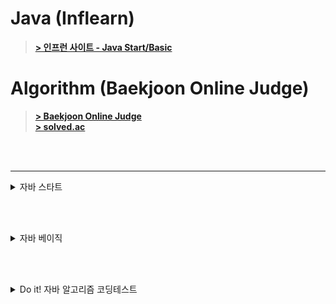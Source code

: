 # Java (Inflearn)
> [**> 인프런 사이트 - Java Start/Basic**](https://www.inflearn.com/)

# Algorithm (Baekjoon Online Judge)
> [**> Baekjoon Online Judge**](https://www.acmicpc.net/)  
> [**> solved.ac**](https://solved.ac/)
 
<br><br>

---

<details>
<summary>자바 스타트</summary>

> 2025.05.29
## Section 0. 강의 소개와 자료
- [x] 1.강의 소개
- [x] 2.수업 자료
- [x] 3.강의 소스 코드

## Section 1. Hello World
- [x] 4.개발 환경 설정
- [x] 5.다운로드 소스 코드 실행 방법
  - 예제: [Main.java](java_start/Main.java) 
- [x] 6.자바 프로그램 실행
  - 예제: [HelloJava.java](java_start/HelloJava.java)
  - 예제: [HelloJava2.java](java_start/HelloJava2.java)
- [x] 7.주석(comment)
  - 예제: [CommentJava](java_start/CommentJava.java)
- [x] 8.자바란?
  - 자바 표준 스펙 (설계도 = 문서)
  - 참고 문서: [어떤 JDK 버전을 사용해야할까요?](https://whichjdk.com/ko)
  - 컴파일과 실행
    - 컴파일러 (javac 프로그램 사용: ```.java → .class```
    - 실행 (java 프로그램 사용: JVM 실행)
  - IDE와 자바 (인텔리제이: ```.java → .class → 실행``` 전 과정을 자동으로 해줌)
  - 자바와 운영체제 독립성 (모든 OS에서 실행 가능)

<br><br>

> 2025.06.03
## Section 2. 변수
- [x] 9.변수 시작
  - 예제: [Var1.java](java_start/variable/Var1.java)
  - 예제: [Var2.java](java_start/variable/Var2.java)
- [x] 10.변수 값 변경
  - 예제: [Var3.java](java_start/variable/Var3.java)
- [x] 11.변수 선언과 초기화
  - 예제: [Var4.java](java_start/variable/Var4.java)
  - 예제: [Var5.java](java_start/variable/Var5.java)
  - 예제: [Var6.java](java_start/variable/Var6.java) 주석 해제 필요
- [x] 12.변수 타입1
  - 예제: [Var7.java](java_start/variable/Var7.java)
- [x] 13.변수 타입2
  - 예제: [Var8.java](java_start/variable/Var8.java)
- [x] 14.변수 명명 규칙
- [x] 15.문제와 풀이
  - 예제: [VarEx1Question.java](java_start/variable/ex/VarEx1Question.java)
  - 예제: [VarEx2.java](java_start/variable/ex/VarEx2.java)
  - 예제: [VarEx3.java](java_start/variable/ex/VarEx3.java)
- [x] 16.정리

## Section 3. 연산자
- [x] 17.산술 연산자
  - 예제: [Operator1.java](java_start/operator/Operator1.java)
- [x] 18.문자열 더하기
  - 예제: [Operator2.java](java_start/operator/Operator2.java)
- [x] 19.연산자 우선순위
  - 예제: [Operator3.java](java_start/operator/Operator3.java)
  - 예제: [Operator4.java](java_start/operator/Operator4.java)
- [x] 20.증감 연산자
  - 예제: [OperatorAdd1.java](java_start/operator/OperatorAdd1.java)
  - 예제: [OperatorAdd2.java](java_start/operator/OperatorAdd2.java)
- [x] 21.비교 연산자
  - 예제: [Comp1.java](java_start/operator/Comp1.java)
  - 예제: [Comp2.java](java_start/operator/Comp2.java)
- [x] 22.논리 연산자
  - 예제: [Logical1.java](java_start/operator/Logical1.java)
  - 예제: [Logical2.java](java_start/operator/Logical2.java)
- [x] 23.대입 연산자
  - 예제: [Assign1.java](java_start/operator/Assign1.java)
- [x] 24.문제와 풀이
  - 예제: [OperationEx1.java](java_start/operator/ex/OperationEx1.java)
  - 예제: [OperationEx2.java](java_start/operator/ex/OperationEx2.java)
  - 예제: [OperationEx3.java](java_start/operator/ex/OperationEx3.java)
- [x] 25.정리

<br><br>

> 2025.06.04
## Section 4. 조건문
- [x] 26.if문1 - if, else
  - 예제: [If1.java](java_start/cond/If1.java)
  - 예제: [If2.java](java_start/cond/If2.java)
- [x] 27.if문2 - else if
  - 예제: [If3.java](java_start/cond/If3.java)
  - 예제: [If4.java](java_start/cond/If4.java)
- [x] 28.if문3 - if문과 else if문
  - 예제: [If5.java](java_start/cond/If5.java)
  - 예제: [If6.java](java_start/cond/If6.java)
- [x] 29.switch문
  - 예제: [Switch1.java](java_start/cond/Switch1.java)
  - 예제: [Switch2.java](java_start/cond/Switch2.java)
  - 예제: [Switch3.java](java_start/cond/Switch3.java)
  - 예제: [Switch4.java](java_start/cond/Switch4.java)
- [x] 30.삼항 연산자
  - 예제: [CondOp1.java](java_start/cond/CondOp1.java)
  - 예제: [CondOp2.java](java_start/cond/CondOp2.java)
- [x] 31.문제와 풀이1
  - 예제: [ScoreEx.java](java_start/cond/ex/ScoreEx.java)
  - 예제: [DistanceEx.java](java_start/cond/ex/DistanceEx.java)
  - 예제: [ExchangeRateEx.java](java_start/cond/ex/ExchangeRateEx.java)
- [x] 32.문제와 풀이2
  - 예제: [MovieRateEx.java](java_start/cond/ex/MovieRateEx.java)
  - 예제: [GradeSwitchEx.java](java_start/cond/ex/GradeSwitchEx.java)
  - 예제: [CondOpEx.java](java_start/cond/ex/CondOpEx.java)
  - 예제: [EvenOddEx.java](java_start/cond/ex/EvenOddEx.java)
- [x] 33.정리

## Section 5. 반복문
- [x] 34.반복문 시작
  - 예제: [While1_1.java](java_start/loop/While1_1.java)
- [x] 35.while문1
  - 예제: [While1_2.java](java_start/loop/While1_2.java)
- [x] 36.while문2
  - 예제: [While2_1.java](java_start/loop/While2_1.java)
  - 예제: [While2_2.java](java_start/loop/While2_2.java)
  - 예제: [While2_3.java](java_start/loop/While2_3.java)
- [x] 37.do-while문
  - 예제: [DoWhile1.java](java_start/loop/DoWhile1.java)
  - 예제: [DoWhile2.java](java_start/loop/DoWhile2.java)
- [x] 38.break, continue
  - 예제: [Break1.java](java_start/loop/Break1.java)
  - 예제: [Continue1.java](java_start/loop/Continue1.java)
- [x] 39.for문1
  - 예제: [For1.java](java_start/loop/For1.java)
  - 예제: [For2.java](java_start/loop/For2.java)
- [x] 40.for문2
  - 예제: [Break2.java](java_start/loop/Break2.java)
  - 예제: [Break3.java](java_start/loop/Break3.java)
- [x] 41.중첩 반복문
  - 예제: [Nested1.java](java_start/loop/Nested1.java)
- [x] 42.문제와 풀이1
  - 예제: [WhileEx1.java](java_start/loop/ex/WhileEx1.java)
  - 예제: [ForEx1.java](java_start/loop/ex/ForEx1.java)
  - 예제: [WhileEx2.java](java_start/loop/ex/WhileEx2.java)
  - 예제: [ForEx2.java](java_start/loop/ex/ForEx2.java)
  - 예제: [WhileEx3.java](java_start/loop/ex/WhileEx3.java)
  - 예제: [ForEx3.java](java_start/loop/ex/ForEx3.java)
- [x] 43.문제와 풀이2
  - 예제: [NestedEx1.java](java_start/loop/ex/NestedEx1.java)
  - 예제: [NestedEx2.java](java_start/loop/ex/NestedEx2.java)
- [x] 44.정리

<br><br>

> 2025.06.05
## Section 6. 스코프, 형변환
- [x] 45.스코프1 - 지역 변수와 스코프
    - 예제: [Scope1.java](java_start/scope/Scope1.java)
    - 예제: [Scope2.java](java_start/scope/Scope2.java)
- [x] 46.스코프2 - 스코프 존재 이유
    - 예제: [Scope3_1.java](java_start/scope/Scope3_1.java)
    - 예제: [Scope3_2.java](java_start/scope/Scope3_2.java)
- [x] 47.형변환1 - 자동 형변환
  - 예제: [Casting1.java](java_start/casting/Casting1.java)
- [x] 48.형변환2 - 명시적 형변환
  - 예제: [Casting2.java](java_start/casting/Casting2.java)
  - 예제: [Casting3.java](java_start/casting/Casting3.java)
- [x] 49.계산과 형변환
  - 예제: [Casting4.java](java_start/casting/Casting4.java)
- [x] 50.정리

<br><br>

> 2025.06.06
## Section 7. 훈련
- [x] 51.Scanner 학습
  - 예제: [Scanner1.java](java_start/scanner/Scanner1.java)
- [x] 52.Scanner - 기본 예제
  - 예제: [Scanner2.java](java_start/scanner/Scanner2.java)
  - 예제: [Scanner3.java](java_start/scanner/Scanner3.java)
- [x] 53.Scanner - 반복 예제
  - 예제: [ScannerWhile1.java](java_start/scanner/ScannerWhile1.java)
  - 예제: [ScannerWhile2.java](java_start/scanner/ScannerWhile2.java)
  - 예제: [ScannerWhile3.java](java_start/scanner/ScannerWhile3.java)
- [x] 54.문제와 풀이1
  - 예제: [ScannerEx1.java](java_start/scanner/ex/ScannerEx1.java)
  - 예제: [ScannerEx2.java](java_start/scanner/ex/ScannerEx2.java)
  - 예제: [ScannerEx3.java](java_start/scanner/ex/ScannerEx3.java)
  - 예제: [ScannerEx4.java](java_start/scanner/ex/ScannerEx4.java)
- [x] 55.문제와 풀이2
  - 예제: [ChangeVarEx.java](java_start/scanner/ex/ChangeVarEx.java)
  - 예제: [ScannerEx5.java](java_start/scanner/ex/ScannerEx5.java)
- [x] 56.문제와 풀이3
  - 예제: [ScannerWhileEx1.java](java_start/scanner/ex/ScannerWhileEx1.java)
  - 예제: [ScannerWhileEx2.java](java_start/scanner/ex/ScannerWhileEx2.java)
  - 예제: [ScannerWhileEx3.java](java_start/scanner/ex/ScannerWhileEx3.java)
- [x] 57.문제와 풀이4
  - 예제: [ScannerWhileEx4.java](java_start/scanner/ex/ScannerWhileEx4.java)
- [x] 58.정리

<br><br>

> 2025.06.07
## Section 8. 배열
- [x] 59.배열 시작
  - 예제: [Array1.java](java_start/array/Array1.java)
- [x] 60.배열의 선언과 생성
  - 예제: [Array1Ref1.java](java_start/array/Array1Ref1.java)
- [x] 61.배열 사용
- [x] 62.배열 리펙토링
  - 예제: [Array1Ref2.java](java_start/array/Array1Ref2.java)
  - 예제: [Array1Ref3.java](java_start/array/Array1Ref3.java)
  - 예제: [Array1Ref4.java](java_start/array/Array1Ref4.java)
- [x] 63.2차원 배열 - 시작
  - 예제: [ArrayDi0.java](java_start/array/ArrayDi0.java)
- [x] 64.2차원 배열 - 리팩토링1
  - 예제: [ArrayDi1.java](java_start/array/ArrayDi1.java)
  - 예제: [ArrayDi2.java](java_start/array/ArrayDi2.java)
- [x] 65.2차원 배열 - 리팩토링2
  - 예제: [ArrayDi3.java](java_start/array/ArrayDi3.java)
  - 예제: [ArrayDi4.java](java_start/array/ArrayDi4.java)
- [x] 66.향상된 for문
  - 예제: [EnhancedFor1.java](java_start/array/EnhancedFor1.java)
- [x] 67.문제와 풀이1
  - 예제: [ArrayEx1.java](java_start/array/ex/ArrayEx1.java)
  - 예제: [ArrayEx2.java](java_start/array/ex/ArrayEx2.java)
  - 예제: [ArrayEx3.java](java_start/array/ex/ArrayEx3.java)
  - 예제: [ArrayEx4.java](java_start/array/ex/ArrayEx4.java)
  - 예제: [ArrayEx5.java](java_start/array/ex/ArrayEx5.java)
- [x] 68.문제와 풀이2
  - 예제: [ArrayEx6.java](java_start/array/ex/ArrayEx6.java)
  - 예제: [ArrayEx7.java](java_start/array/ex/ArrayEx7.java)
  - 예제: [ArrayEx8.java](java_start/array/ex/ArrayEx8.java)
- [x] 69.문제와 풀이3
  - 예제: [ProductAdminEX.java](java_start/array/ex/ProductAdminEX.java)
- [x] 70.정리

<br><br>

> 2025.06.08
## Section 9. 메서드
- [x] 71.메서드 시작
  - 예제: [Method1.java](java_start/method/Method1.java)
- [x] 72.메서드 사용
  - 예제: [Method1Ref.java](java_start/method/Method1Ref.java)
- [x] 73.메서드 정의
  - 예제: [Method2.java](java_start/method/Method2.java)
- [x] 74.반환 타입
  - 예제: [MethodReturn1.java](java_start/method/MethodReturn1.java)
  - 예제: [MethodReturn2.java](java_start/method/MethodReturn2.java)
- [x] 75.메서드 호출과 값 전달1
  - 예제: [MethodValue0.java](java_start/method/MethodValue0.java)
  - 예제: [MethodValue1.java](java_start/method/MethodValue1.java)
- [x] 76.메서드 호출과 값 전달2
  - 예제: [MethodValue2.java](java_start/method/MethodValue2.java)
  - 예제: [MethodValue3.java](java_start/method/MethodValue3.java)
- [x] 77.메서드와 형변환
  - 예제: [MethodCasting1.java](java_start/method/MethodCasting1.java)
  - 예제: [MethodCasting2.java](java_start/method/MethodCasting2.java)
- [x] 78.메서드 오버로딩
  - 예제: [Overloading1.java](java_start/overloading/Overloading1.java)
  - 예제: [Overloading2.java](java_start/overloading/Overloading2.java)
  - 예제: [Overloading3.java](java_start/overloading/Overloading3.java)
- [x] 79.문제와 풀이1
  - 예제: [MethodEx1Ref.java](java_start/method/ex/MethodEx1Ref.java)
  - 예제: [MethodEx2Ref.java](java_start/method/ex/MethodEx2Ref.java)
  - 예제: [MethodEx3Ref.java](java_start/method/ex/MethodEx3Ref.java)
- [x] 80.문제와 풀이2
  - 예제: [MethodEx4.java](java_start/method/ex/MethodEx4.java)
- [x] 81.정리

<br><br>

## Section 10. 다음으로
- [x] 82.다음으로

</details>

<br><br>

<details>
<summary>자바 베이직</summary>

> 2025.06.09
## Section 1. 강의 소개와 자료
- [x] 1.강의 소개
- [x] 2.수업 자료
- [x] 3.강의 소스 코드

## Section 2. 클래스와 데이터
- [x] 4.프로젝트 환경 구성
- [x] 5.클래스가 필요한 이유
  - 예제: [ClassStart1.java](java_basic/class1/ClassStart1.java)
  - 예제: [ClassStart2.java](java_basic/class1/ClassStart2.java)
- [x] 6.클래스 도입
  - 예제: [Student.java](java_basic/class1/Student.java)
  - 예제: [ClassStart3.java](java_basic/class1/ClassStart3.java)
- [x] 7.객체 사용
- [x] 8.클래스, 객체, 인스턴스 정리
- [x] 9.배열 도입 - 시작
  - 예제: [ClassStart4.java](java_basic/class1/ClassStart4.java)
- [x] 10.배열 도입 - 리펙토링
  - 예제: [ClassStart5.java](java_basic/class1/ClassStart5.java)
- [x] 11.문제와 풀이
  - 예제: [MovieReview.java](java_basic/class1/ex/MovieReview.java)
  - 예제: [MovieReviewMain.java](java_basic/class1/ex/MovieReviewMain.java)
  - 예제: [ProductOrder.java](java_basic/class1/ex/ProductOrder.java)
  - 예제: [ProductOrderMain.java](java_basic/class1/ex/ProductOrderMain.java)
- [x] 12.정리

## Section 3. 기본형과 참조형
- [x] 13.기본형 vs 참조형1 - 시작
- [x] 14.기본형 vs 참조형2 - 변수 대입
  - 예제: [VarChange1.java](java_basic/ref/VarChange1.java)
  - 예제: [Data.java](java_basic/ref/Data.java)
  - 예제: [VarChange2.java](java_basic/ref/VarChange2.java)
- [x] 15.기본형 vs 참조형3 - 메서드 호출
  - 예제: [MethodChange1.java](java_basic/ref/MethodChange1.java)
  - 예제: [MethodChange2.java](java_basic/ref/MethodChange2.java)
- [x] 16.참조형과 메서드 호출 - 활용
  - 예제: [Student.java](java_basic/ref/Student.java)
  - 예제: [Method1.java](java_basic/ref/Method1.java)
  - 예제: [Method2.java](java_basic/ref/Method2.java)
- [x] 17.변수와 초기화
  - 예제: [InitData.java](java_basic/ref/InitData.java)
  - 예제: [InitMain.java](java_basic/ref/InitMain.java)
- [x] 18.null
  - 예제: [NullMain1.java](java_basic/ref/NullMain1.java)
- [x] 19.NullPointerException
  - 예제: [NullMain2.java](java_basic/ref/NullMain2.java)
  - 예제: [BigData.java](java_basic/ref/BigData.java)
  - 예제: [NullMain3.java](java_basic/ref/NullMain3.java)
  - 예제: [NullMain4.java](java_basic/ref/NullMain4.java)
- [x] 20.문제와 풀이
  - 예제: [ProductOrder.java](java_basic/ref/ex/ProductOrder.java)
  - 예제: [ProductOrderMain2.java](java_basic/ref/ex/ProductOrderMain2.java)
  - 예제: [ProductOrderMain3.java](java_basic/ref/ex/ProductOrderMain3.java)
- [x] 21.정리

<br><br>

> 2025.06.10
## Section 4. 객체 지향 프로그래밍
- [x] 22.절차 지향 프로그래밍1 - 시작
  - 예제: [MusicPlayerMain1.java](java_basic/oop1/MusicPlayerMain1.java)
- [x] 23.절차 지향 프로그래밍2 - 데이터 묶음
  - 예제: [MusicPlayerData.java](java_basic/oop1/MusicPlayerData.java)
  - 예제: [MusicPlayerMain2.java](java_basic/oop1/MusicPlayerMain2.java)
- [x] 24.절차 지향 프로그래밍3 - 메서드 추출
  - 예제: [MusicPlayerMain3.java](java_basic/oop1/MusicPlayerMain3.java)
- [x] 25.클래스와 메서드
  - 예제: [ValueData.java](java_basic/oop1/ValueData.java)
  - 예제: [ValueDataMain.java](java_basic/oop1/ValueDataMain.java)
  - 예제: [ValueObject.java](java_basic/oop1/ValueObject.java)
  - 예제: [ValueObjectMain.java](java_basic/oop1/ValueObjectMain.java)
- [x] 26.객체 지향 프로그래밍
  - 예제: [MusicPlayer.java](java_basic/oop/MusicPlayer.java)
  - 예제: [MusicPlayerMain4.java](java_basic/oop/MusicPlayerMain4.java)
- [x] 27.문제와 풀이
  - 예제: [Rectangle.java](java_basic/oop/ex/Rectangle.java)
  - 예제: [RectangleProceduralMain.java](java_basic/oop/ex/RectangleProceduralMain.java)
  - 예제: [Account.java](java_basic/oop/ex/Account.java)
  - 예제: [AccountMain.java](java_basic/oop/ex/AccountMain.java)
- [x] 28.정리

## Section 5. 생성자
- [x] 29.생성자 - 필요한 이유
  - 예제: [MemberInit.java](java_basic/construct/MemberInit.java)
  - 예제: [MethodInitMain1.java](java_basic/construct/MethodInitMain1.java)
  - 예제: [MethodInitMain2.java](java_basic/construct/MethodInitMain2.java)
- [x] 30.this
  - 예제: [MemberInit.java](java_basic/construct/MemberInit.java)
  - 예제: [MethodInitMain3.java](java_basic/construct/MethodInitMain3.java)
- [x] 31.생성자 - 도입
  - 예제: [MemberConstruct.java](java_basic/construct/MemberConstruct.java)
  - 예제: [ConstructMain1.java](java_basic/construct/ConstructMain1.java)
- [x] 32.기본 생성자
  - 예제: [MemberDefault.java](java_basic/construct/MemberDefault.java)
  - 예제: [MemberDefaultMain.java](java_basic/construct/MemberDefaultMain.java)
- [x] 33.생성자 - 오버로딩과 this()
  - 예제: [MemberConstruct.java](java_basic/construct/MemberConstruct.java)
  - 예제: [ConstructMain2.java](java_basic/construct/ConstructMain2.java)
- [x] 34.문제와 풀이
  - 예제: [Book.java](java_basic/construct/ex/Book.java)
  - 예제: [BookMain.java](java_basic/construct/ex/BookMain.java)
- [x] 35.정리

<br><br>

> 2025.06.11
## Section 6. 패키지
- [x] 36.패키지 - 시작
- [x] 37.패키지 - import
  - 예제: [Data.java](java_basic/pack/Data.java)
  - 예제: [User.java](java_basic/pack/a/User.java)
  - 예제: [PackageMain1.java](java_basic/pack/PackageMain1.java)
  - 예제: [PackageMain2.java](java_basic/pack/PackageMain2.java)
  - 예제: [User.java](java_basic/pack/b/User.java)
  - 예제: [PackageMain3.java](java_basic/pack/PackageMain3.java)
- [x] 38.패키지 규칙
- [x] 39.패키지 활용
  - 예제: [User.java](java_basic/com/helloshop/user/User.java)
  - 예제: [UserService.java](java_basic/com/helloshop/user/UserService.java)
  - 예제: [Product.java](java_basic/com/helloshop/product/Product.java)
  - 예제: [ProductService.java](java_basic/com/helloshop/product/ProductService.java)
  - 예제: [Order.java](java_basic/com/helloshop/order/Order.java)
  - 예제: [OrderService.java](java_basic/com/helloshop/order/OrderService.java)
  - 예제: [OrderHistory.java](java_basic/com/helloshop/order/OrderHistory.java)
- [x] 40.정리

<br><br>

> 2025.06.12
## Section 7. 접근 제어자
- [x] 41.접근 제어자 이해1
  - 예제: [Speaker.java](java_basic/access/Speaker.java)
  - 예제: [SpeakerMain.java](java_basic/access/SpeakerMain.java)
- [x] 42.접근 제어자 이해2
- [x] 43.접근 제어자 종류
- [x] 44.접근 제어자 사용 - 필드, 메서드
  - 예제: [AccessData.java](java_basic/access/a/AccessData.java)
  - 예제: [AccessInnerMain.java](java_basic/access/a/AccessInnerMain.java)
  - 예제: [AccessOuterMain.java](java_basic/access/b/AccessOuterMain.java)
- [x] 45.접근 제어자 사용 - 클래스 레벨
  - 예제: [PublicClass.java](java_basic/access/a/PublicClass.java)
  - 예제: [PublicClassOuterMain.java](java_basic/access/b/PublicClassOuterMain.java)
- [x] 46.캡슐화
  - 예제: [BankAccount.java](java_basic/access/BankAccount.java)
  - 예제: [BankAccountMain.java](java_basic/access/BankAccountMain.java)
- [x] 47.문제와 풀이
  - 예제: [CounterMain.java](java_basic/access/ex/CounterMain.java)
  - 예제: [MaxCounter.java](java_basic/access/ex/MaxCounter.java)
  - 예제: [ShoppingCartMain.java](java_basic/access/ex/ShoppingCartMain.java)
  - 예제: [Item.java](java_basic/access/ex/Item.java)
  - 예제: [ShoppingCart.java](java_basic/access/ex/ShoppingCart.java)
- [x] 48.정리

<br><br>

> 2025.06.13
## Section 8. 자바 메모리 구조와 static
- [x] 49.자바 메모리 구조
- [x] 50.스택과 큐 자료 구조
- [x] 51.스택 영역
  - 예제: [JavaMemoryMain1.java](java_basic/memory/JavaMemoryMain1.java)
- [x] 52.스택 영역과 힙 영역
  - 예제: [Data.java](java_basic/memory/Data.java)
  - 예제: [JavaMemoryMain2.java](java_basic/memory/JavaMemoryMain2.java)
- [x] 53.static 변수1
  - 예제: [Data1.java](java_basic/static1/Data1.java)
  - 예제: [DataCountMain1.java](java_basic/static1/DataCountMain1.java)
  - 예제: [Counter.java](java_basic/static1/Counter.java)
  - 예제: [Data2.java](java_basic/static1/Data2.java)
  - 예제: [DataCountMain2.java](java_basic/static1/DataCountMain2.java)
- [x] 54.static 변수2
  - 예제: [Data3.java](java_basic/static1/Data3.java)
  - 예제: [DataCountMain3.java](java_basic/static1/DataCountMain3.java)
- [x] 55.static 변수3
  - 예제: [Data3.java](java_basic/static1/Data3.java)
  - 예제: [DataCountMain3.java](java_basic/static1/DataCountMain3.java)
- [x] 56.static 메서드1
  - 예제: [DecoUtil1.java](java_basic/static2/DecoUtil1.java)
  - 예제: [DecoMain1.java](java_basic/static2/DecoMain1.java)
  - 예제: [DecoUtil2.java](java_basic/static2/DecoUtil2.java)
  - 예제: [DecoMain2.java](java_basic/static2/DecoMain2.java)
- [x] 57.static 메서드2
  - 예제: [DecoData.java](java_basic/static2/DecoData.java)
  - 예제: [DecoDataMain.java](java_basic/static2/DecoDataMain.java)
- [x] 58.static 메서드3
  - 예제: [DecoData.java](java_basic/static2/DecoData.java)
  - 예제: [DecoDataMain.java](java_basic/static2/DecoDataMain.java)
- [x] 59.문제와 풀이
  - 예제: [CarMain.java](java_basic/static2/ex/CarMain.java)
  - 예제: [Car.java](java_basic/static2/ex/Car.java)
  - 예제: [MathArrayUtilsMain.java](java_basic/static2/ex/MathArrayUtilsMain.java)
  - 예제: [MathArrayUtils.java](java_basic/static2/ex/MathArrayUtils.java)
- [x] 60.정리

## Section 9. final
- [x] 61.final 변수와 상수1
  - 예제: [FinalLocalMain.java](java_basic/final1/FinalLocalMain.java)
  - 예제: [ConstructInit.java](java_basic/final1/ConstructInit.java)
  - 예제: [FieldInit.java](java_basic/final1/FieldInit.java)
  - 예제: [FinalFieldMain.java](java_basic/final1/FinalFieldMain.java)
- [x] 62.final 변수와 상수2
  - 예제: [Constant.java](java_basic/final1/Constant.java)
  - 예제: [ConstantMain1.java](java_basic/final1/ConstantMain1.java)
  - 예제: [ConstantMain2.java](java_basic/final1/ConstantMain2.java)
- [x] 63.final 변수와 참조
  - 예제: [Data.java](java_basic/final1/Data.java)
  - 예제: [FinalRefMain.java](java_basic/final1/FinalRefMain.java)
- [x] 64.정리
  - 예제: [Member.java](java_basic/final1/ex/Member.java)
  - 예제: [MemberMain.java](java_basic/final1/ex/MemberMain.java)

<br><br>

> 2025.06.14
## Section 10. 상속
- [x] 65.상속 - 시작
  - 예제: [ElectricCar.java](java_basic/extends1/ex1/ElectricCar.java)
  - 예제: [GasCar.java](java_basic/extends1/ex1/GasCar.java)
  - 예제: [CarMain.java](java_basic/extends1/ex1/CarMain.java)
- [x] 66.상속 관계
  - 예제: [Car.java](java_basic/extends1/ex2/Car.java)
  - 예제: [ElectricCar.java](java_basic/extends1/ex2/ElectricCar.java)
  - 예제: [GasCar.java](java_basic/extends1/ex2/GasCar.java)
  - 예제: [CarMain.java](java_basic/extends1/ex2/CarMain.java)
- [x] 67.상속과 메모리 구조
- [x] 68.상속과 기능 추가
  - 예제: [Car.java](java_basic/extends1/ex3/Car.java)
  - 예제: [ElectricCar.java](java_basic/extends1/ex3/ElectricCar.java)
  - 예제: [GasCar.java](java_basic/extends1/ex3/GasCar.java)
  - 예제: [HydrogenCar.java](java_basic/extends1/ex3/HydrogenCar.java)
  - 예제: [CarMain.java](java_basic/extends1/ex3/CarMain.java)
- [x] 69.상속과 메서드 오버라이딩
  - 예제: [Car.java](java_basic/extends1/overriding/Car.java)
  - 예제: [GasCar.java](java_basic/extends1/overriding/GasCar.java)
  - 예제: [ElectricCar.java](java_basic/extends1/overriding/ElectricCar.java)
  - 예제: [CarMain.java](java_basic/extends1/overriding/CarMain.java)
- [x] 70.상속과 접근 제어
  - 예제: [Parent.java](java_basic/extends1/access/parent/Parent.java)
  - 예제: [Child.java](java_basic/extends1/access/child/Child.java)
  - 예제: [ExtendsAccessMain.java](java_basic/extends1/access/ExtendsAccessMain.java)
- [x] 71.super - 부모 참조
  - 예제: [Parent.java](java_basic/extends1/super1/Parent.java)
  - 예제: [Child.java](java_basic/extends1/super1/Child.java)
  - 예제: [Super1Main.java](java_basic/extends1/super1/Super1Main.java)
- [x] 72.super - 생성자
  - 예제: [ClassA.java](java_basic/extends1/super2/ClassA.java)
  - 예제: [ClassB.java](java_basic/extends1/super2/ClassB.java)
  - 예제: [ClassC.java](java_basic/extends1/super2/ClassC.java)
  - 예제: [Super2Main.java](java_basic/extends1/super2/Super2Main.java)
- [x] 73.문제와 풀이
  - 예제: [ShopMain.java](java_basic/extends1/ex/ShopMain.java)
  - 예제: [Item.java](java_basic/extends1/ex/Item.java)
  - 예제: [Book.java](java_basic/extends1/ex/Book.java)
  - 예제: [Album.java](java_basic/extends1/ex/Album.java)
  - 예제: [Movie.java](java_basic/extends1/ex/Movie.java)
- [x] 74.정리

<br><br>

> 2025.06.15
## Section 11. 다형성1
- [x] 75.다형성 시작
  - 예제: [Parent.java](java_basic/poly/basic/Parent.java)
  - 예제: [Child.java](java_basic/poly/basic/Child.java)
  - 예제: [PolyMain.java](java_basic/poly/basic/PolyMain.java)
- [x] 76.다형성과 캐스팅
  - 예제: [CastingMain1.java](java_basic/poly/basic/CastingMain1.java)
- [x] 77.캐스팅의 종류
  - 예제: [CastingMain2.java](java_basic/poly/basic/CastingMain2.java)
  - 예제: [CastingMain3.java](java_basic/poly/basic/CastingMain3.java)
- [x] 78.다운캐스팅과 주의점
  - 예제: [CastingMain4.java](java_basic/poly/basic/CastingMain4.java)
- [x] 79.instanceof
  - 예제: [CastingMain5.java](java_basic/poly/basic/CastingMain5.java)
  - 예제: [CastingMain6.java](java_basic/poly/basic/CastingMain6.java)
- [x] 80.다형성과 메서드 오버라이딩
  - 예제: [Parent.java](java_basic/poly/overriding/Parent.java)
  - 예제: [Child.java](java_basic/poly/overriding/Child.java)
  - 예제: [OverridingMain.java](java_basic/poly/overriding/OverridingMain.java)
- [x] 81.정리

<br><br>

> 2025.06.16
## Section 12. 다형성2
- [x] 82.다형성 활용1
  - 예제: [Dog.java](java_basic/poly/ex1/Dog.java)
  - 예제: [Cat.java](java_basic/poly/ex1/Cat.java)
  - 예제: [Cow.java](java_basic/poly/ex1/Cow.java)
  - 예제: [AnimalSoundMain.java](java_basic/poly/ex1/AnimalSoundMain.java)
- [x] 83.다형성 활용2
- [x] 82.다형성 활용1
  - 예제: [Animal.java](java_basic/poly/ex2/Animal.java)
  - 예제: [Dog.java](java_basic/poly/ex2/Dog.java)
  - 예제: [Cat.java](java_basic/poly/ex2/Cat.java)
  - 예제: [Cow.java](java_basic/poly/ex2/Cow.java)
  - 예제: [AnimalPolyMain1.java](java_basic/poly/ex2/AnimalPolyMain1.java)
- [x] 84.다형성 활용3
  - 예제: [AnimalPolyMain2.java](java_basic/poly/ex2/AnimalPolyMain2.java)
  - 예제: [AnimalPolyMain3.java](java_basic/poly/ex2/AnimalPolyMain3.java)
- [x] 85.추상 클래스1
  - 예제: [AbstractAnimal.java](java_basic/poly/ex3/AbstractAnimal.java)
  - 예제: [Dog.java](java_basic/poly/ex3/Dog.java)
  - 예제: [Cat.java](java_basic/poly/ex3/Cat.java)
  - 예제: [Cow.java](java_basic/poly/ex3/Cow.java)
  - 예제: [AbstractMain.java](java_basic/poly/ex3/AbstractMain.java)
- [x] 86.추상 클래스2
  - 예제: [AbstractAnimal.java](java_basic/poly/ex4/AbstractAnimal.java)
  - 예제: [Dog.java](java_basic/poly/ex4/Dog.java)
  - 예제: [Cat.java](java_basic/poly/ex4/Cat.java)
  - 예제: [Cow.java](java_basic/poly/ex4/Cow.java)
  - 예제: [AbstractMain.java](java_basic/poly/ex4/AbstractMain.java)
- [x] 87.인터페이스
  - 예제: [InterfaceAnimal.java](java_basic/poly/ex5/InterfaceAnimal.java)
  - 예제: [Dog.java](java_basic/poly/ex5/Dog.java)
  - 예제: [Cat.java](java_basic/poly/ex5/Cat.java)
  - 예제: [Cow.java](java_basic/poly/ex5/Cow.java)
  - 예제: [InterfaceMain.java](java_basic/poly/ex5/InterfaceMain.java)
- [x] 88.인터페이스 - 다중 구현
  - 예제: [InterfaceA.java](java_basic/poly/diamond/InterfaceA.java)
  - 예제: [InterfaceB.java](java_basic/poly/diamond/InterfaceB.java)
  - 예제: [Child.java](java_basic/poly/diamond/Child.java)
  - 예제: [DiamondMain.java](java_basic/poly/diamond/DiamondMain.java)
- [x] 89.클래스와 인터페이스 활용
  - 예제: [AbstractAnimal.java](java_basic/poly/ex6/AbstractAnimal.java)
  - 예제: [Fly.java](java_basic/poly/ex6/Fly.java)
  - 예제: [Dog.java](java_basic/poly/ex6/Dog.java)
  - 예제: [Bird.java](java_basic/poly/ex6/Bird.java)
  - 예제: [Chicken.java](java_basic/poly/ex6/Chicken.java)
  - 예제: [SoundFlyMain.java](java_basic/poly/ex6/SoundFlyMain.java)
- [x] 90.정리

<br><br>

> 2025.06.17
## Section 13. 다형성과 설계
- [x] 91.좋은 객체 지향 프로그래밍이란?
- [x] 92.다형성 - 역할과 구현 예제1
  - 예제: [K3Car.java](java_basic/poly/car0/K3Car.java)
  - 예제: [Driver.java](java_basic/poly/car0/Driver.java)
  - 예제: [CarMain0.java](java_basic/poly/car0/CarMain0.java)
- [x] 93.다형성 - 역할과 구현 예제2
  - 예제: [Model3Car.java](java_basic/poly/car0/Model3Car.java)
  - 예제: [Driver.java](java_basic/poly/car0/Driver.java)
  - 예제: [CarMain0.java](java_basic/poly/car0/CarMain0.java)
- [x] 94.다형성 - 역할과 구현 예제3
  - 예제: [K3Car.java](java_basic/poly/car1/K3Car.java)
  - 예제: [Model3Car.java](java_basic/poly/car1/Model3Car.java)
  - 예제: [Driver.java](java_basic/poly/car1/Driver.java)
  - 예제: [CarMain1.java](java_basic/poly/car1/CarMain1.java)
- [x] 95.OCP(Open-Closed Principle) 원칙
- [x] 96.문제와 풀이
  - 예제: [SendMain.java](java_basic/poly/ex/sender/SendMain.java)
  - 예제: [Sender.java](java_basic/poly/ex/sender/Sender.java)
  - 예제: [EmailSender.java](java_basic/poly/ex/sender/EmailSender.java)
  - 예제: [SmsSender.java](java_basic/poly/ex/sender/SmsSender.java)
  - 예제: [FaceBookSender.java](java_basic/poly/ex/sender/FaceBookSender.java)
  - 예제: [KakaoPay.java](java_basic/poly/ex/pay0/KakaoPay.java)
  - 예제: [NaverPay.java](java_basic/poly/ex/pay0/NaverPay.java)
  - 예제: [PayService.java](java_basic/poly/ex/pay0/PayService.java)
  - 예제: [PayMain0.java](java_basic/poly/ex/pay0/PayMain0.java)
  - 예제: [DefaultPay.java](java_basic/poly/ex/pay0/DefaultPay.java)
  - 예제: [PayStore.java](java_basic/poly/ex/pay0/PayStore.java)
  - 예제: [PayMain2.java](java_basic/poly/ex/pay0/PayMain2.java)
- [x] 97.정리

## Section 14. 다음으로
- [x] 98.다음으로

</details>

<br><br>

<details>
<summary>Do it! 자바 알고리즘 코딩테스트</summary>

[> Baekjoon Online Judge 사이트 <](https://www.acmicpc.net/)  
[> 하루코딩 유튜브 <](https://www.youtube.com/@codingtest)

> 핵심문제 25개 (⭐=핵심 / 🔥=빈출)   
> 1일차 :
> [**003⭐**](https://www.acmicpc.net/problem/11659)
> [**008⭐**](https://www.acmicpc.net/problem/1253)
> [**010⭐**](https://www.acmicpc.net/problem/11003)
> [**015⭐**](https://www.acmicpc.net/problem/2750)
> [**023⭐**](https://www.acmicpc.net/problem/11724)
> [**026🔥**](https://www.acmicpc.net/problem/1260)
> [**029⭐**](https://www.acmicpc.net/problem/1920)
> [**036⭐**](https://www.acmicpc.net/problem/1541)  
> 2일차 :
> [**037🔥**](https://www.acmicpc.net/problem/1929)
> [**050🔥**](https://www.acmicpc.net/problem/1717)
> [**054🔥**](https://www.acmicpc.net/problem/1516)
> [**056🔥**](https://www.acmicpc.net/problem/1753)
> [**058⭐**](https://www.acmicpc.net/problem/1854)
> [**059⭐**](https://www.acmicpc.net/problem/11657)
> [**061⭐**](https://www.acmicpc.net/problem/11404)
> [**064🔥**](https://www.acmicpc.net/problem/1197)  
> 3일차 :
> [**071🔥**](https://www.acmicpc.net/problem/2042)
> [**075🔥**](https://www.acmicpc.net/problem/11438)
> [**081🔥**](https://www.acmicpc.net/problem/1722)
> [**082⭐**](https://www.acmicpc.net/problem/1256)
> [**086🔥**](https://www.acmicpc.net/problem/2193)
> [**090⭐**](https://www.acmicpc.net/problem/9252)
> [**094⭐**](https://www.acmicpc.net/problem/11049)
> [**095⭐**](https://www.acmicpc.net/problem/2098)
> [**096⭐**](https://www.acmicpc.net/problem/14003)  

<blockquote>
<details>
<summary>준비하기</summary>

<blockquote>

> 2025.06.18
## 시간 복잡도 활용
- [x] 000 [백준2750](https://www.acmicpc.net/problem/2750) - [수 정렬하기](java_algorithm/get_ready/time_complexity/Baekjoon2750.java)

</blockquote>

</details>

</blockquote>

<blockquote>
<details>
<summary>기초 편</summary>

<br>

<blockquote>
<details>
<summary>자료구조</summary>

> 2025.06.18
## 배열과 리스트
- [x] 001 [백준11720](https://www.acmicpc.net/problem/11720) - [숫자의 합 구하기](java_algorithm/basic/data_structure/array_list/Baekjoon11720.java)
- [x] 002 [백준1546](https://www.acmicpc.net/problem/1546) - [평균 구하기](java_algorithm/basic/data_structure/array_list/Baekjoon1546.java)

## 구간 합
- [x] 003 [백준11659](https://www.acmicpc.net/problem/11659) - [구간 합 구하기1 (핵심⭐)](java_algorithm/basic/data_structure/sum_of_sections/Baekjoon11659.java)
- [x] 004 [백준11660](https://www.acmicpc.net/problem/11660) - [구간 합 구하기2](java_algorithm/basic/data_structure/sum_of_sections/Baekjoon11660.java)
- [x] 005 [백준10986](https://www.acmicpc.net/problem/10986) - [나머지 합 구하기](java_algorithm/basic/data_structure/sum_of_sections/Baekjoon10986.java)

## 투 포인터
- [x] 006 [백준2018](https://www.acmicpc.net/problem/2018) - [연속된 자연수의 합 구하기](java_algorithm/basic/data_structure/two_pointer/Baekjoon2018.java)
- [x] 007 [백준1940](https://www.acmicpc.net/problem/1940) - [주몽의 명령](java_algorithm/basic/data_structure/two_pointer/Baekjoon1940.java)
- [x] 008 [백준1253](https://www.acmicpc.net/problem/1253) - ['좋은 수' 구하기 (핵심⭐)](java_algorithm/basic/data_structure/two_pointer/Baekjoon1253.java)

## 슬라이딩 윈도우
- [x] 009 [백준12891](https://www.acmicpc.net/problem/12891) - [DNA 비밀번호](java_algorithm/basic/data_structure/sliding_window/Baekjoon12891.java)
- [ ] 010 [백준11003](https://www.acmicpc.net/problem/11003) - 최솟값 찾기1 (핵심⭐)

## 스택과 큐
- [ ] 011 [백준1874](https://www.acmicpc.net/problem/1874) - [스택으로 오름차순 수열 만들기](java_algorithm/basic/data_structure/stack_queue/Baekjoon1874.java)
- [x] 012 [백준17298](https://www.acmicpc.net/problem/17298) - [오큰수 구하기](java_algorithm/basic/data_structure/stack_queue/Baekjoon17298.java)
- [x] 013 [백준2164](https://www.acmicpc.net/problem/2164) - [카드 게임](java_algorithm/basic/data_structure/stack_queue/Baekjoon2164.java)
- [x] 014 [백준11286](https://www.acmicpc.net/problem/11286) - [절댓값 힙 구현하기](java_algorithm/basic/data_structure/stack_queue/Baekjoon11286.java)

</details>

<br>

<details>
<summary>정렬</summary>

## 버블 정렬
- [x] 015 [백준2750](https://www.acmicpc.net/problem/2750) - [수 정렬하기1 (핵심⭐)](java_algorithm/basic/sort/bubble/Baekjoon2750.java)
- [x] 016 [백준1377](https://www.acmicpc.net/problem/1377) - [버블 소트 프로그램1](java_algorithm/basic/sort/bubble/Baekjoon1377.java)

## 선택 정렬
- [ ] 017 [백준1427](https://www.acmicpc.net/problem/1427) - 내림차순으로 자릿수 정렬하기

## 삽입 정렬
- [ ] 018 [백준11399](https://www.acmicpc.net/problem/11399) - ATM 인출 시간 계산하기

## 퀵 정렬
- [ ] 019 [백준11004](https://www.acmicpc.net/problem/11004) - K번째 수 구하기

## 병합 정렬
- [ ] 020 [백준2751](https://www.acmicpc.net/problem/2751) - 수 정렬하기2
- [ ] 021 [백준1517](https://www.acmicpc.net/problem/1517) - 버블 소트 프로그램2

## 기수 정렬
- [ ] 022 [백준10989](https://www.acmicpc.net/problem/10989) - 수 정렬하기3

</details>

<br>

<details>
<summary>탐색</summary>

## 깊이 우선 탐색
- [ ] 023 [백준11724](https://www.acmicpc.net/problem/11724) - 연결 요소의 개수 구하기 (핵심⭐)
- [ ] 024 [백준2023](https://www.acmicpc.net/problem/2023) - 신기한 소수 찾기
- [ ] 025 [백준13023](https://www.acmicpc.net/problem/13023) - 친구 관계 파악하기

## 너비 우선 탐색
- [ ] 026 [백준1260](https://www.acmicpc.net/problem/1260) - DFS와 BFS 프로그램 (빈출🔥)
- [ ] 027 [백준2178](https://www.acmicpc.net/problem/2178) - 미로 탐색하기
- [ ] 028 [백준1167](https://www.acmicpc.net/problem/1167) - 트리의 지름 구하기

## 이진 탐색
- [ ] 029 [백준1920](https://www.acmicpc.net/problem/1920) - 원하는 정수 찾기 (핵심⭐)
- [ ] 030 [백준2343](https://www.acmicpc.net/problem/2343) - 블루레이 만들기
- [ ] 031 [백준1300](https://www.acmicpc.net/problem/1300) - 배열에서 K번째 수 찾기

</details>

<br>

<details>
<summary>그리디</summary>

## 그리디 알고리즘
- [ ] 032 [백준11047](https://www.acmicpc.net/problem/11047) - 동전 개수의 최솟값 구하기
- [ ] 033 [백준1715](https://www.acmicpc.net/problem/1715) - 카드 정렬하기
- [ ] 034 [백준1744](https://www.acmicpc.net/problem/1744) - 수를 묶어서 최댓값 만들기
- [ ] 035 [백준1931](https://www.acmicpc.net/problem/1931) - 회의실 배정하기
- [ ] 036 [백준1541](https://www.acmicpc.net/problem/1541) - 최솟값을 만드는 괄호 배치 찾기 (핵심⭐)

</details>

<br>

<details>
<summary>정수론</summary>

## 소수 구하기
- [ ] 037 [백준1929](https://www.acmicpc.net/problem/1929) - 소수 구하기 (빈출🔥)
- [ ] 038 [백준1456](https://www.acmicpc.net/problem/1456) - 거의 소수 구하기
- [ ] 039 [백준1747](https://www.acmicpc.net/problem/1747) - 소수 & 팰린드롬 수 중에서 최솟값 찾기
- [ ] 040 [백준1016](https://www.acmicpc.net/problem/1016) - 제곱이 아닌 수 찾기

## 오일러 피
- [ ] 041 [백준11689](https://www.acmicpc.net/problem/11689) - 오일러 피 함수 구현하기

## 유클리드 호제법
- [ ] 042 [백준1934](https://www.acmicpc.net/problem/1934) - 최소 공배수 구하기
- [ ] 043 [백준1850](https://www.acmicpc.net/problem/1850) - 최대 공약수 구하기
- [ ] 044 [백준1033](https://www.acmicpc.net/problem/1033) - 칵테일 만들기

## 확장 유클리드 호제법
- [ ] 045 [백준21568](https://www.acmicpc.net/problem/21568) - Ax + By = C

</details>
</blockquote>

</details>
</blockquote>

<blockquote>
<details>
<summary>실전 편</summary>


<blockquote>
<details>
<summary>그래프</summary>

## 그래프의 표현
- [ ] 046 [백준18352](https://www.acmicpc.net/problem/18352) - 특정 거리의 도시 찾기
- [ ] 047 [백준1325](https://www.acmicpc.net/problem/1325) - 효율적으로 해킹하기
- [ ] 048 [백준1707](https://www.acmicpc.net/problem/1707) - 이분 그래프 판별하기
- [ ] 049 [백준2251](https://www.acmicpc.net/problem/2251) - 물의 양 구하기

## 유니온 파인드
- [ ] 050 [백준1717](https://www.acmicpc.net/problem/1717) - 집합 표현하기 (빈출🔥)
- [ ] 051 [백준1976](https://www.acmicpc.net/problem/1976) - 여행 계획 짜기
- [ ] 052 [백준1043](https://www.acmicpc.net/problem/1043) - 거짓말쟁이가 되기 싫어

## 위상 정렬
- [ ] 053 [백준2252](https://www.acmicpc.net/problem/2252) - 줄 세우기
- [ ] 054 [백준1516](https://www.acmicpc.net/problem/1516) - 게임 개발하기 (빈출🔥)
- [ ] 055 [백준1948](https://www.acmicpc.net/problem/1948) - 임계 경로 구하기

## 다익스트라
- [ ] 056 [백준1753](https://www.acmicpc.net/problem/1753) - 최단 경로 구하기 (빈출🔥)
- [ ] 057 [백준1916](https://www.acmicpc.net/problem/1916) - 최소 비용 구하기
- [ ] 058 [백준1854](https://www.acmicpc.net/problem/1854) - K번째 최단 경로 찾기 (핵심⭐)

## 벨만-포드
- [ ] 059 [백준11657](https://www.acmicpc.net/problem/11657) - 타임머신으로 빨리 가기 (핵심⭐)
- [ ] 060 [백준1219](https://www.acmicpc.net/problem/1219) - 세일즈맨의 고민

## 플로이드-워셜
- [ ] 061 [백준11404](https://www.acmicpc.net/problem/11404) - 가장 빠른 버스 노선 구하기 (핵심⭐)
- [ ] 062 [백준11403](https://www.acmicpc.net/problem/11403) - 경로 찾기
- [ ] 063 [백준1389](https://www.acmicpc.net/problem/1389) - 케빈 베이컨의 6단계 법칙

## 최소 신장 트리
- [ ] 064 [백준1197](https://www.acmicpc.net/problem/1197) - 최소 신장 트리 구하기 (빈출🔥)
- [ ] 065 [백준17472](https://www.acmicpc.net/problem/17472) - 다리 만들기
- [ ] 066 [백준1414](https://www.acmicpc.net/problem/1414) - 불우이웃돕기

</details>

<br>

<details>
<summary>트리</summary>

## 트리 알아보기
- [ ] 067 [백준11725](https://www.acmicpc.net/problem/11725) - 트리의 부모 찾기
- [ ] 068 [백준1068](https://www.acmicpc.net/problem/1068) - 리프 노드의 개수 구하기

## 트라이
- [ ] 069 [백준14425](https://www.acmicpc.net/problem/14425) - 문자열 찾기

## 이진 트리
- [ ] 070 [백준1991](https://www.acmicpc.net/problem/1991) - 트리 순회하기

## 세그먼트 트리
- [ ] 071 [백준2042](https://www.acmicpc.net/problem/2042) - 구간 합 구하기3 (빈출🔥)
- [ ] 072 [백준10868](https://www.acmicpc.net/problem/10868) - 최솟값 찾기2
- [ ] 073 [백준11505](https://www.acmicpc.net/problem/11505) - 구간 곱 구하기

## 최소 공통 조상
- [ ] 074 [백준11437](https://www.acmicpc.net/problem/11437) - 최소 공통 조상 구하기1
- [ ] 075 [백준11438](https://www.acmicpc.net/problem/11438) - 최소 공통 조상 구하기2 (빈출🔥)

</details>

<br>

<details>
<summary>조합</summary>

## 조합 알아보기
- [ ] 076 [백준11050](https://www.acmicpc.net/problem/11050) - 이항계수 구하기1
- [ ] 077 [백준11051](https://www.acmicpc.net/problem/11051) - 이항계수 구하기2
- [ ] 078 [백준2775](https://www.acmicpc.net/problem/2775) - 부녀회장이 될 테야
- [ ] 079 [백준1010](https://www.acmicpc.net/problem/1010) - 다리 놓기
- [ ] 080 [백준13251](https://www.acmicpc.net/problem/13251) - 조약돌 꺼내기
- [ ] 081 [백준1722](https://www.acmicpc.net/problem/1722) - 순열의 순서 구하기 (빈출🔥)
- [ ] 082 [백준1256](https://www.acmicpc.net/problem/1256) - 사전 찾기 (핵심⭐)
- [ ] 083 [백준1947](https://www.acmicpc.net/problem/1947) - 선물 전달하기

</details>

<br>

<details>
<summary>동적 계획법</summary>

## 동적 계획법 알아보기
- [ ] 084 [백준1463](https://www.acmicpc.net/problem/1463) - 정수를 1로 만들기
- [ ] 085 [백준14501](https://www.acmicpc.net/problem/14501) - 퇴사 준비하기
- [ ] 086 [백준2193](https://www.acmicpc.net/problem/2193) - 이친수 구하기 (빈출🔥)
- [ ] 087 [백준11726](https://www.acmicpc.net/problem/11726) - 2*N 타일 채우기
- [ ] 088 [백준10844](https://www.acmicpc.net/problem/10844) - 계단 수 구하기
- [ ] 089 [백준13398](https://www.acmicpc.net/problem/13398) - 연속된 정수의 합 구하기
- [ ] 090 [백준9252](https://www.acmicpc.net/problem/9252) - 최장 공통 부분 수열 찾기 (핵심⭐)
- [ ] 091 [백준1915](https://www.acmicpc.net/problem/1915) - 가장 큰 정사각형 찾기
- [ ] 092 [백준1328](https://www.acmicpc.net/problem/1328) - 빌딩 순서 구하기
- [ ] 093 [백준2342](https://www.acmicpc.net/problem/2342) - DDR을 해보자
- [ ] 094 [백준11049](https://www.acmicpc.net/problem/11049) - 행렬 곱 연산 횟수의 최솟값 구하기 (핵심⭐)
- [ ] 095 [백준2098](https://www.acmicpc.net/problem/2098) - 외판원의 순회 경로 짜기 (핵심⭐)
- [ ] 096 [백준14003](https://www.acmicpc.net/problem/14003) - 가장 길게 증가하는 부분 수열 찾기 (핵심⭐)

</details>

<br>

<details>
<summary>기하</summary>

## 기하 알아보기
- [ ] 097 [백준11758](https://www.acmicpc.net/problem/11758) - 선분 방향 구하기
- [ ] 098 [백준17387](https://www.acmicpc.net/problem/17387) - 선분의 교차 여부 구하기
- [ ] 099 [백준2162](https://www.acmicpc.net/problem/2162) - 선분을 그룹으로 나누기
- [ ] 100 [백준2166](https://www.acmicpc.net/problem/2166) - 다각형의 면적 구하기

</details>
</blockquote>

</details>
</blockquote>

</details>